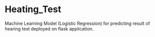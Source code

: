 # Heating_Test
Machine Learning Model (Logistic Regression) for predicting result of hearing test deployed on flask application.
